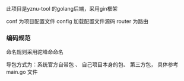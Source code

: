 此项目是yznu-tool 的golang后端，采用gin框架

conf 为项目配置文件
config 加载配置文件源码
router 为路由

### 编码规范

命名规则采用驼峰命命名

导包方式为：系统官方自带包 、 自己项目本身的包、 第三方包， 具体参考main.go 文件